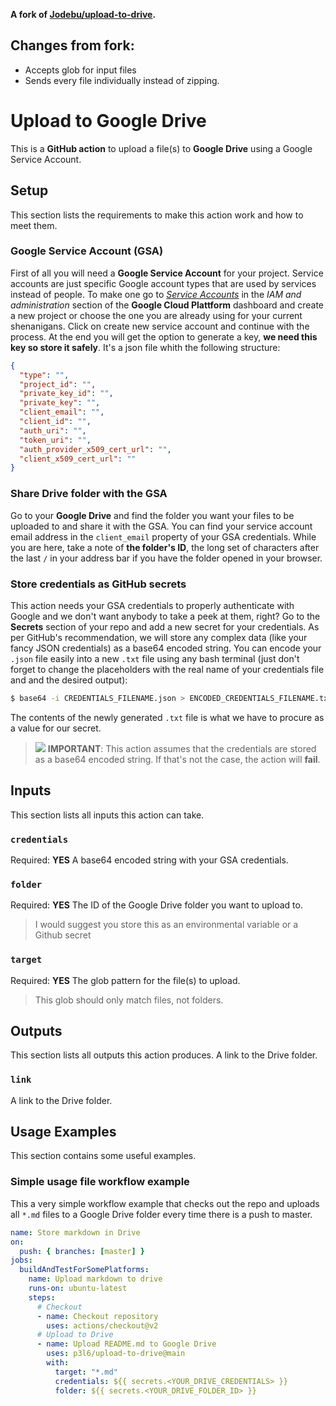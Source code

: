 **A fork of [Jodebu/upload-to-drive](https://github.com/Jodebu/upload-to-drive).**

## Changes from fork:
- Accepts glob for input files
- Sends every file individually instead of zipping.

# Upload to Google Drive
This is a **GitHub action** to upload a file(s) to **Google Drive** using a Google Service Account.

## Setup
This section lists the requirements to make this action work and how to meet them.

### Google Service Account (GSA)
First of all you will need a **Google Service Account** for your project. Service accounts are just specific Google account types that are used by services instead of people.
To make one go to [*Service Accounts*](https://console.cloud.google.com/apis/credentials) in the *IAM and administration* section of the **Google Cloud Plattform** dashboard and create a new project or choose the one you are already using for your current shenanigans.
Click on create new service account and continue with the process. At the end you will get the option to generate a key, **we need this key so store it safely**. It's a json file whith the following structure:
```json
{
  "type": "",
  "project_id": "",
  "private_key_id": "",
  "private_key": "",
  "client_email": "",
  "client_id": "",
  "auth_uri": "",
  "token_uri": "",
  "auth_provider_x509_cert_url": "",
  "client_x509_cert_url": ""
}
```

### Share Drive folder with the GSA
Go to your **Google Drive** and find the folder you want your files to be uploaded to and share it with the GSA. You can find your service account email address in the `client_email` property of your GSA credentials.
While you are here, take a note of **the folder's ID**, the long set of characters after the last `/` in your address bar if you have the folder opened in your browser.

### Store credentials as GitHub secrets
This action needs your GSA credentials to properly authenticate with Google and we don't want anybody to take a peek at them, right? Go to the **Secrets** section of your repo and add a new secret for your credentials. As per GitHub's recommendation, we will store any complex data (like your fancy JSON credentials) as a base64 encoded string.
You can encode your `.json` file easily into a new `.txt` file using any bash terminal (just don't forget to change the placeholders with the real name of your credentials file and and the desired output):
```bash
$ base64 -i CREDENTIALS_FILENAME.json > ENCODED_CREDENTIALS_FILENAME.txt
```
The contents of the newly generated `.txt` file is what we have to procure as a value for our secret.

>![](https://via.placeholder.com/15/f03c15/000000?text=+) **IMPORTANT**: This action assumes that the credentials are stored as a base64 encoded string. If that's not the case, the action will **fail**.

## Inputs
This section lists all inputs this action can take.

### `credentials`
Required: **YES**
A base64 encoded string with your GSA credentials.

### `folder`
Required: **YES**
The ID of the Google Drive folder you want to upload to.
>I would suggest you store this as an environmental variable or a Github secret


### `target`
Required: **YES**
The glob pattern for the file(s) to upload.
>This glob should only match files, not folders.

## Outputs
This section lists all outputs this action produces.
A link to the Drive folder.

### `link`
A link to the Drive folder.

## Usage Examples
This section contains some useful examples.

### Simple usage file workflow example
This a very simple workflow example that checks out the repo and uploads all `*.md` files to a Google Drive folder every time there is a push to master.
```yaml
name: Store markdown in Drive
on:
  push: { branches: [master] }
jobs:
  buildAndTestForSomePlatforms:
    name: Upload markdown to drive
    runs-on: ubuntu-latest
    steps:
      # Checkout
      - name: Checkout repository
        uses: actions/checkout@v2
      # Upload to Drive
      - name: Upload README.md to Google Drive
        uses: p3l6/upload-to-drive@main
        with:
          target: "*.md"
          credentials: ${{ secrets.<YOUR_DRIVE_CREDENTIALS> }}
          folder: ${{ secrets.<YOUR_DRIVE_FOLDER_ID> }}
```

